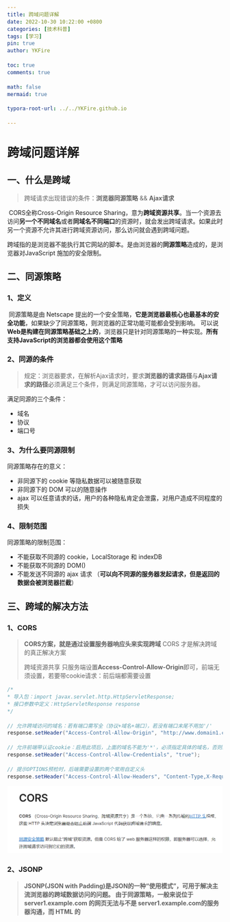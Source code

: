 ```yaml
---
title: 跨域问题详解
date: 2022-10-30 10:22:00 +0800
categories: [技术科普]
tags: [学习]
pin: true
author: YKFire

toc: true
comments: true

math: false
mermaid: true

typora-root-url: ../../YKFire.github.io

---
```


# 跨域问题详解

## 一、什么是跨域

> 跨域请求出现错误的条件：**浏览器同源策略** && **Ajax请求**

​	CORS全称Cross-Origin Resource Sharing，意为**跨域资源共享**。当一个资源去访问**另一个不同域名**或者**同域名不同端口**的资源时，就会发出跨域请求。如果此时另一个资源不允许其进行跨域资源访问，那么访问就会遇到跨域问题。

​	跨域指的是浏览器不能执行其它网站的脚本。是由浏览器的**同源策略**造成的，是浏览器对JavaScript 施加的安全限制。

## 二、同源策略

### 1、定义

​	同源策略是由 Netscape 提出的一个安全策略，**它是浏览器最核心也最基本的安全功能**，如果缺少了同源策略，则浏览器的正常功能可能都会受到影响。 可以说**Web是构建在同源策略基础之上的**，浏览器只是针对同源策略的一种实现。**所有支持JavaScript的浏览器都会使用这个策略**

### 2、同源的条件

> 规定：浏览器要求，在解析Ajax请求时，要求**浏览器的请求路径**与**Ajax请求的路径**必须满足三个条件，则满足同源策略，才可以访问服务器。

满足同源的三个条件：

- 域名
- 协议
- 端口号

### 3、为什么要同源限制

同源策略存在的意义：

- 非同源下的 cookie 等隐私数据可以被随意获取
- 非同源下的 DOM 可以的随意操作
- ajax 可以任意请求的话，用户的各种隐私肯定会泄露，对用户造成不同程度的损失

### 4、限制范围

同源策略的限制范围：

- 不能获取不同源的 cookie，LocalStorage 和 indexDB
- 不能获取不同源的 DOM()
- 不能发送不同源的 ajax 请求 （**可以向不同源的服务器发起请求，但是返回的数据会被浏览器拦截**）

## 三、跨域的解决方法

### 1、CORS

> **CORS方案，就是通过设置服务器响应头来实现跨域**  CORS 才是解决跨域的真正解决方案
>
> 跨域资源共享 只服务端设置**Access-Control-Allow-Origin**即可，前端无须设置，若要带cookie请求：前后端都需要设置

```java
/*
* 导入包：import javax.servlet.http.HttpServletResponse;
* 接口参数中定义：HttpServletResponse response
*/

// 允许跨域访问的域名：若有端口需写全（协议+域名+端口），若没有端口末尾不用加'/'
response.setHeader("Access-Control-Allow-Origin", "http://www.domain1.com"); 

// 允许前端带认证cookie：启用此项后，上面的域名不能为'*'，必须指定具体的域名，否则浏览器会提示
response.setHeader("Access-Control-Allow-Credentials", "true"); 

// 提示OPTIONS预检时，后端需要设置的两个常用自定义头
response.setHeader("Access-Control-Allow-Headers", "Content-Type,X-Requested-With");
```

![CORS介绍](/assets/blog_res/2022-10-30-Cross.assets/image-20221030121908244.png)

### 2、JSONP

> **JSONP(JSON with Padding)是JSON的一种“使用模式”，**可用于解决主流浏览器的跨域数据访问的问题。 由于同源策略，一般来说位于 server1.example.com 的网页无法与不是 server1.example.com的服务器沟通，而 HTML 的<script> 元素是一个例外**。利用 <script> 元素的这个开放策略，网页可以得到从其他来源动态产生的 JSON 资料**，而这种使用模式就是所谓的 JSONP。用 JSONP 抓到的资料并不是 JSON，**而是任意的JavaScript**，用 JavaScript 直译器执行而不是用 JSON 解析器解析

```javascript
//原生js实现方式 还可以通过jQuery、Vue等方式实现
<script>
    var script = document.createElement('script');
    script.type = 'text/javascript';

    // 传参一个回调函数名给后端，方便后端返回时执行这个在前端定义的回调函数
    script.src = 'http://www.domain2.com:8080/login?user=admin&callback=handleCallback';
    document.head.appendChild(script);

    // 回调执行函数
    function handleCallback(res) {
        alert(JSON.stringify(res));
    }
 </script>
```

JSONP的特点：

- 利用`<script>`标签没有跨域的限制
- 通过`<script>`标签`src`属性,发送带有`callback`参数的`GET`请求
- 服务端将接口返回数据拼凑到`callback`函数中
- JSONP方案和Ajax没有任何关系
- JSONP方案**只支持GET请求**
- JSONP没有浏览器兼容问题，任何浏览器都支持

### 3、浏览器修改同源策略

> 跨域是浏览器的一个安全限制,我们可以通过修改一些设置，让被设置的浏览器没有这个同源的限制,自然可以实现跨域,但这种方式往往是治标不治本，通常不采用其进行实现

### 4、代理服务器跨域

> 以nginx为例
>
> 通过Nginx配置一个**代理服务器域名与domain1相同**，端口不同，做跳板机，**反向代理访问domain2接口**，并且可以顺便修改cookie中domain信息，方便当前域cookie写入，实现跨域访问

```nginx
#proxy服务器
server {
    listen       81;
    server_name  www.domain1.com;

    location / {
        proxy_pass   http://www.domain2.com:8080;  #反向代理
        proxy_cookie_domain www.domain2.com www.domain1.com; #修改cookie里域名
        index  index.html index.htm;

        # 当用webpack-dev-server等中间件代理接口访问nignx时，此时无浏览器参与，故没有同源限制，下面的跨域配置可不启用
        add_header Access-Control-Allow-Origin http://www.domain1.com;  #当前端只跨域不带cookie时，可为*
        add_header Access-Control-Allow-Credentials true;
    }
}

```

原理：

- 代理服务和前端服务之间由于**协议域名端口三者统一不存在跨域的问题**,可以直接发送请求
- 代理服务和后端服务之间**并不通过浏览器没有同源策略的限制**,可以直接发送请求

![代理服务器转发的原理](/assets/blog_res/2022-10-30-Cross.assets/image-20221030123750668.png)

## 四、项目实战中的解决方法

>  以SpringBoot项目为例，有以下三种具体解决方法

### 1、添加 *@CrossOrigin* 注解

> 这种是最简单但不常用的一种，只需要在**后端接口方法上添加 @CrossOrigin 注解**，即可解决对这个接口方法的请求跨域问题，但是在实际开发中一般都会有很多的方法，在每一个方法上都添加这个注解的话明显就会很影响使用感受。当然**还可以将注解添加到类上**，表示类中的所有方法都解决了跨域问题

![image-20221030124002039](/assets/blog_res/2022-10-30-Cross.assets/image-20221030124002039.png)

### 2、过滤器统一处理

> 配置过滤器进行统一处理

```java
//注意包是否导入正确
import org.springframework.context.annotation.Bean;
import org.springframework.web.cors.CorsConfiguration;
import org.springframework.web.cors.UrlBasedCorsConfigurationSource;
import org.springframework.web.filter.CorsFilter;

@Configuration
public class CorsConfig {
    
    @Bean
    public CorsFilter corsFilter() {
        CorsConfiguration corsConfiguration = new CorsConfiguration();
        // 使用通配符* 允许所有的域请求
        corsConfiguration.addAllowedOrigin("*");
        // 使用通配符* 允许所有请求头字段
        corsConfiguration.addAllowedHeader("*");
        // 使用通配符* 允许所有请求头方法类型
        corsConfiguration.addAllowedMethod("*");

        UrlBasedCorsConfigurationSource source = new UrlBasedCorsConfigurationSource();
        // 处理请求映射
        source.registerCorsConfiguration("/**", corsConfiguration);
        
        return new CorsFilter(source);
    }
}

```

### 3、使用WebMvc的配置类

> 实现WebMvc的配置 添加允许请求的域、方法、请求头字段

```java
//注意包是否导入正确
import org.springframework.context.annotation.Configuration;
import org.springframework.web.servlet.config.annotation.CorsRegistry;
import org.springframework.web.servlet.config.annotation.WebMvcConfigurer;

@Configuration
public class WebMvcConfig implements WebMvcConfigurer {

    @Override
    public void addCorsMappings(CorsRegistry registry) {
        registry.addMapping("/**")      // 设置映射
                .allowedOriginPatterns("*")        // 设置域
                .allowedMethods("*")               // 设置请求的方式GET、POST等
                .allowCredentials(true)            // 设置是否携带cookie
                .maxAge(3600)                      // 设置设置的有效期 秒单位
                .allowedHeaders("*");              // 设置头
    }
}
```

